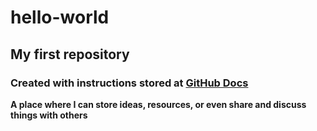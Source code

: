 # hello-world
## My first repository
### Created with instructions stored at [GitHub Docs](https://docs.github.com/en/get-started/quickstart/hello-world)
**A place where I can store ideas, resources, or even share and discuss things with others**
